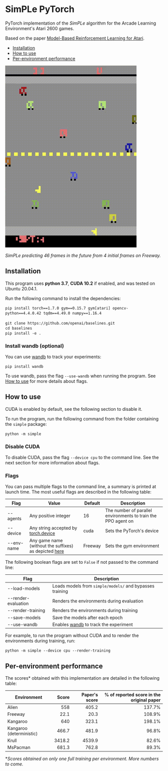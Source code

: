 # SimPLe PyTorch

PyTorch implementation of the *SimPLe* algorithm for the Arcade Learning Environment's Atari 2600 games.

Based on the paper [Model-Based Reinforcement Learning for Atari](https://arxiv.org/abs/1903.00374).

- [Installation](#installation)
- [How to use](#how-to-use)
- [Per-environment performance](#per-environment-performance)

![World model predictions on freeway](simple/res/freeway_wm.gif)

*SimPLe predicting 46 frames in the future from 4 initial frames on Freeway.*

## Installation

This program uses **python 3.7**, **CUDA 10.2** if enabled, and was tested on Ubuntu 20.04.1.

Run the following command to install the dependencies:
  ```shell script
  pip install torch==1.7.0 gym==0.15.7 gym[atari] opencv-python==4.4.0.42 tqdm==4.49.0 numpy==1.16.4
  
  git clone https://github.com/openai/baselines.git
  cd baselines
  pip install -e .
  ```

### Install wandb (optional)

You can use [wandb](https://www.wandb.com/) to track your experiments:
```shell script
pip install wandb
```

To use wandb, pass the flag `--use-wandb` when running the program. See [How to use](#how-to-use) for more details about flags.

## How to use

CUDA is enabled by default, see the following section to disable it.

To run the program, run the following command from the folder containing the `simple` package:
```shell script
python -m simple
```

### Disable CUDA

To disable CUDA, pass the flag `--device cpu` to the command line. See the next section for more information about flags.

### Flags

You can pass multiple flags to the command line, a summary is printed at launch time.
The most useful flags are described in the following table:

| Flag | Value | Default | Description |
| ---- | ----- | ------- | ----------- |
| --agents | Any positive integer | 16 | The number of parallel environments to train the PPO agent on |
| --device | Any string accepted by [torch.device](https://pytorch.org/docs/stable/tensor_attributes.html#device-doc) | cuda | Sets the PyTorch's device |
| --env-name | Any game name (without the suffixes) as depicted [here](https://gym.openai.com/envs/#atari) | Freeway | Sets the gym environment | 

The following boolean flags are set to `False` if not passed to the command line:

| Flag | Description |
| ---- | ----------- |
| --load-models | Loads models from `simple/models/` and bypasses training |
| --render-evaluation | Renders the environments during evaluation |
| --render-training | Renders the environments during training |
| --save-models | Save the models after each epoch |
| --use-wandb | Enables [wandb](https://www.wandb.com/) to track the experiment |

For example, to run the program without CUDA and to render the environments during training, run:
```shell script
python -m simple --device cpu --render-training
```

## Per-environment performance

The scores* obtained with this implementation are detailed in the following table:

| Environment | Score | Paper's score | % of reported score in the original paper |
| ----------- | ---:  | ---:          | ---:                                      |
| Alien | 558 | 405.2 | 137.7% |
| Freeway | 22.1 | 20.3 | 108.9% |
| Kangaroo | 640 | 323.1 | 198.1% |
| Kangaroo (deterministic) | 466.7 | 481.9 | 96.8% |
| Krull | 3418.2 | 4539.9 | 82.6% |
| MsPacman | 681.3 | 762.8 | 89.3% | 

**Scores obtained on only one full training per environment. More numbers to come.*